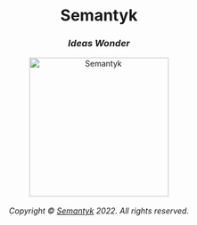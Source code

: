 <h1 align='center'>Semantyk</h1>
<h3 align='center'><i>Ideas Wonder</i></h3>
<p align='center'>
  <img alt='Semantyk' src='https://www.semantyk.com/logo.png' width='250'/>
  <br>
  <br>
  <i>Copyright © <a href="https://www.semantyk.com">Semantyk</a> 2022. All rights reserved.</i>
</p>
